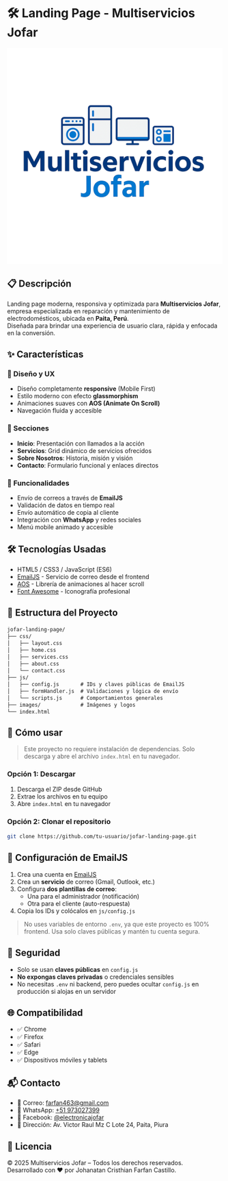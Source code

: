 # 🛠️ Landing Page - Multiservicios Jofar

![Logo Multiservicios Jofar](images/multiservicios-jofar-logo-2.png)

## 📋 Descripción

Landing page moderna, responsiva y optimizada para **Multiservicios Jofar**, empresa especializada en reparación y mantenimiento de electrodomésticos, ubicada en **Paita, Perú**.  
Diseñada para brindar una experiencia de usuario clara, rápida y enfocada en la conversión.

## ✨ Características

### 🎯 Diseño y UX
- Diseño completamente **responsive** (Mobile First)
- Estilo moderno con efecto **glassmorphism**
- Animaciones suaves con **AOS (Animate On Scroll)**
- Navegación fluida y accesible

### 📱 Secciones
- **Inicio**: Presentación con llamados a la acción
- **Servicios**: Grid dinámico de servicios ofrecidos
- **Sobre Nosotros**: Historia, misión y visión
- **Contacto**: Formulario funcional y enlaces directos

### 💼 Funcionalidades
- Envío de correos a través de **EmailJS**
- Validación de datos en tiempo real
- Envío automático de copia al cliente
- Integración con **WhatsApp** y redes sociales
- Menú mobile animado y accesible

## 🛠️ Tecnologías Usadas

- HTML5 / CSS3 / JavaScript (ES6)
- [EmailJS](https://www.emailjs.com/) - Servicio de correo desde el frontend
- [AOS](https://michalsnik.github.io/aos/) - Librería de animaciones al hacer scroll
- [Font Awesome](https://fontawesome.com/) - Iconografía profesional

## 📁 Estructura del Proyecto

```
jofar-landing-page/
├── css/
│   ├── layout.css
│   ├── home.css
│   ├── services.css
│   ├── about.css
│   └── contact.css
├── js/
│   ├── config.js       # IDs y claves públicas de EmailJS
│   ├── formHandler.js  # Validaciones y lógica de envío
│   └── scripts.js      # Comportamientos generales
├── images/             # Imágenes y logos
└── index.html
```

## 🚀 Cómo usar

> Este proyecto no requiere instalación de dependencias. Solo descarga y abre el archivo `index.html` en tu navegador.

### Opción 1: Descargar

1. Descarga el ZIP desde GitHub
2. Extrae los archivos en tu equipo
3. Abre `index.html` en tu navegador

### Opción 2: Clonar el repositorio

```bash
git clone https://github.com/tu-usuario/jofar-landing-page.git
```

## 📧 Configuración de EmailJS

1. Crea una cuenta en [EmailJS](https://www.emailjs.com/)
2. Crea un **servicio** de correo (Gmail, Outlook, etc.)
3. Configura **dos plantillas de correo**:
   - Una para el administrador (notificación)
   - Otra para el cliente (auto-respuesta)
4. Copia los IDs y colócalos en `js/config.js`

> No uses variables de entorno `.env`, ya que este proyecto es 100% frontend. Usa solo claves públicas y mantén tu cuenta segura.

## 🔐 Seguridad

- Solo se usan **claves públicas** en `config.js`
- **No expongas claves privadas** o credenciales sensibles
- No necesitas `.env` ni backend, pero puedes ocultar `config.js` en producción si alojas en un servidor

## 🌐 Compatibilidad

- ✅ Chrome
- ✅ Firefox
- ✅ Safari
- ✅ Edge
- ✅ Dispositivos móviles y tablets

## 📬 Contacto

- 📧 Correo: farfan463@gmail.com  
- 📱 WhatsApp: [+51 973027399](https://wa.me/51973027399)  
- 📘 Facebook: [@electronicajofar](https://www.facebook.com/electronicajofar/)  
- 📍 Dirección: Av. Victor Raul Mz C Lote 24, Paita, Piura

## 📝 Licencia

© 2025 Multiservicios Jofar – Todos los derechos reservados.  
Desarrollado con ❤️ por Johanatan Cristhian Farfan Castillo.
